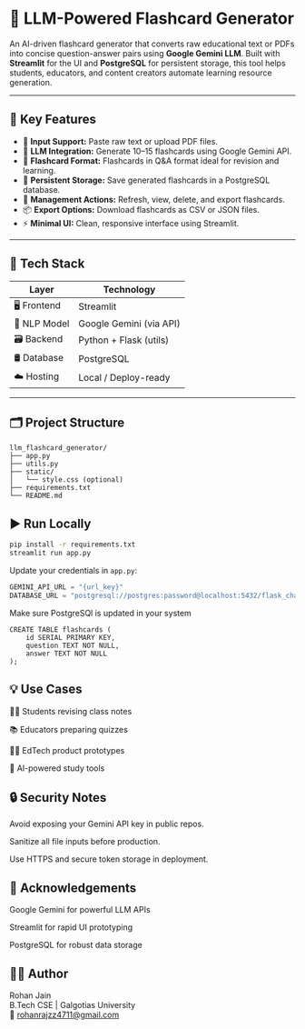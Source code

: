 
# 🧠 LLM-Powered Flashcard Generator

An AI-driven flashcard generator that converts raw educational text or PDFs into concise question-answer pairs using **Google Gemini LLM**. Built with **Streamlit** for the UI and **PostgreSQL** for persistent storage, this tool helps students, educators, and content creators automate learning resource generation.

---

## 📌 Key Features

- 📝 **Input Support:** Paste raw text or upload PDF files.
- 🤖 **LLM Integration:** Generate 10–15 flashcards using Google Gemini API.
- 🧠 **Flashcard Format:** Flashcards in Q&A format ideal for revision and learning.
- 💾 **Persistent Storage:** Save generated flashcards in a PostgreSQL database.
- 🔁 **Management Actions:** Refresh, view, delete, and export flashcards.
- 📦 **Export Options:** Download flashcards as CSV or JSON files.
- ⚡ **Minimal UI:** Clean, responsive interface using Streamlit.

---

## 🧱 Tech Stack

| Layer        | Technology             |
|--------------|------------------------|
| 🖥 Frontend   | Streamlit              |
| 🧠 NLP Model  | Google Gemini (via API)|
| 🗃 Backend    | Python + Flask (utils) |
| 🛢 Database   | PostgreSQL             |
| ☁️ Hosting    | Local / Deploy-ready   |

---

## 🗂️ Project Structure 

```
llm_flashcard_generator/
├── app.py
├── utils.py
├── static/
│   └── style.css (optional)
├── requirements.txt
└── README.md
```


## ▶️ Run Locally

```bash
pip install -r requirements.txt
streamlit run app.py
```

Update your credentials in `app.py`:

```python
GEMINI_API_URL = "{url_key}"
DATABASE_URL = "postgresql://postgres:password@localhost:5432/flask_chatbot"
```
Make sure PostgreSQl is updated in your system
```
CREATE TABLE flashcards (
    id SERIAL PRIMARY KEY,
    question TEXT NOT NULL,
    answer TEXT NOT NULL
);
```


## 💡 Use Cases
👨‍🎓 Students revising class notes

📚 Educators preparing quizzes

🧑‍💻 EdTech product prototypes

🤖 AI-powered study tools

## 🔒 Security Notes
Avoid exposing your Gemini API key in public repos.

Sanitize all file inputs before production.

Use HTTPS and secure token storage in deployment.


## 🙌 Acknowledgements
Google Gemini for powerful LLM APIs

Streamlit for rapid UI prototyping

PostgreSQL for robust data storage

## 🙋‍♂️ Author
Rohan Jain <br>
B.Tech CSE | Galgotias University <br>
📧 rohanrajzz4711@gmail.com 

